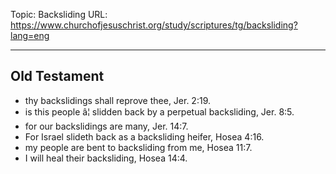 Topic: Backsliding
URL: https://www.churchofjesuschrist.org/study/scriptures/tg/backsliding?lang=eng

---

## Old Testament

- thy backslidings shall reprove thee, Jer. 2:19.
- is this people â¦ slidden back by a perpetual backsliding, Jer. 8:5.
- for our backslidings are many, Jer. 14:7.
- For Israel slideth back as a backsliding heifer, Hosea 4:16.
- my people are bent to backsliding from me, Hosea 11:7.
- I will heal their backsliding, Hosea 14:4.

